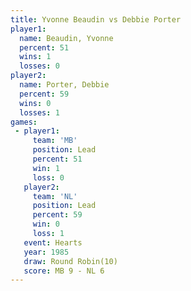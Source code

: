 ```yaml
---
title: Yvonne Beaudin vs Debbie Porter
player1:               
  name: Beaudin, Yvonne
  percent: 51          
  wins: 1              
  losses: 0            
player2:               
  name: Porter, Debbie 
  percent: 59          
  wins: 0              
  losses: 1            
games:
 - player1:        
     team: 'MB'    
     position: Lead
     percent: 51   
     win: 1        
     loss: 0       
   player2:        
     team: 'NL'    
     position: Lead
     percent: 59   
     win: 0        
     loss: 1       
   event: Hearts        
   year: 1985           
   draw: Round Robin(10)
   score: MB 9 - NL 6   
---
```


